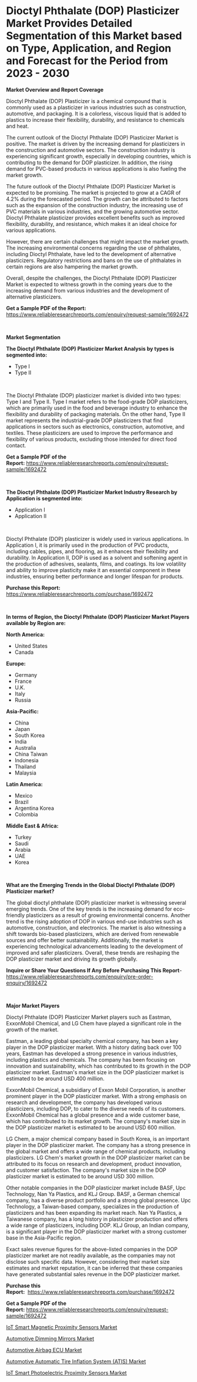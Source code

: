 <p><h1>Dioctyl Phthalate (DOP) Plasticizer Market Provides Detailed Segmentation of this Market based on Type, Application, and Region and Forecast for the Period from 2023 - 2030</h1></p><p><strong>Market Overview and Report Coverage</strong></p>
<p><p>Dioctyl Phthalate (DOP) Plasticizer is a chemical compound that is commonly used as a plasticizer in various industries such as construction, automotive, and packaging. It is a colorless, viscous liquid that is added to plastics to increase their flexibility, durability, and resistance to chemicals and heat.</p><p>The current outlook of the Dioctyl Phthalate (DOP) Plasticizer Market is positive. The market is driven by the increasing demand for plasticizers in the construction and automotive sectors. The construction industry is experiencing significant growth, especially in developing countries, which is contributing to the demand for DOP plasticizer. In addition, the rising demand for PVC-based products in various applications is also fueling the market growth.</p><p>The future outlook of the Dioctyl Phthalate (DOP) Plasticizer Market is expected to be promising. The market is projected to grow at a CAGR of 4.2% during the forecasted period. The growth can be attributed to factors such as the expansion of the construction industry, the increasing use of PVC materials in various industries, and the growing automotive sector. Dioctyl Phthalate plasticizer provides excellent benefits such as improved flexibility, durability, and resistance, which makes it an ideal choice for various applications.</p><p>However, there are certain challenges that might impact the market growth. The increasing environmental concerns regarding the use of phthalates, including Dioctyl Phthalate, have led to the development of alternative plasticizers. Regulatory restrictions and bans on the use of phthalates in certain regions are also hampering the market growth.</p><p>Overall, despite the challenges, the Dioctyl Phthalate (DOP) Plasticizer Market is expected to witness growth in the coming years due to the increasing demand from various industries and the development of alternative plasticizers.</p></p>
<p><strong>Get a Sample PDF of the Report:</strong> <a href="https://www.reliableresearchreports.com/enquiry/request-sample/1692472">https://www.reliableresearchreports.com/enquiry/request-sample/1692472</a></p>
<p>&nbsp;</p>
<p><strong>Market Segmentation</strong></p>
<p><strong>The Dioctyl Phthalate (DOP) Plasticizer Market Analysis by types is segmented into:</strong></p>
<p><ul><li>Type I</li><li>Type II</li></ul></p>
<p>&nbsp;</p>
<p><p>The Dioctyl Phthalate (DOP) plasticizer market is divided into two types: Type I and Type II. Type I market refers to the food-grade DOP plasticizers, which are primarily used in the food and beverage industry to enhance the flexibility and durability of packaging materials. On the other hand, Type II market represents the industrial-grade DOP plasticizers that find applications in sectors such as electronics, construction, automotive, and textiles. These plasticizers are used to improve the performance and flexibility of various products, excluding those intended for direct food contact.</p></p>
<p><strong>Get a Sample PDF of the Report:</strong>&nbsp;<a href="https://www.reliableresearchreports.com/enquiry/request-sample/1692472">https://www.reliableresearchreports.com/enquiry/request-sample/1692472</a></p>
<p>&nbsp;</p>
<p><strong>The Dioctyl Phthalate (DOP) Plasticizer Market Industry Research by Application is segmented into:</strong></p>
<p><ul><li>Application I</li><li>Application II</li></ul></p>
<p>&nbsp;</p>
<p><p>Dioctyl Phthalate (DOP) plasticizer is widely used in various applications. In Application I, it is primarily used in the production of PVC products, including cables, pipes, and flooring, as it enhances their flexibility and durability. In Application II, DOP is used as a solvent and softening agent in the production of adhesives, sealants, films, and coatings. Its low volatility and ability to improve plasticity make it an essential component in these industries, ensuring better performance and longer lifespan for products.</p></p>
<p><strong>Purchase this Report:</strong>&nbsp; <a href="https://www.reliableresearchreports.com/purchase/1692472">https://www.reliableresearchreports.com/purchase/1692472</a></p>
<p>&nbsp;</p>
<p><strong>In terms of Region, the Dioctyl Phthalate (DOP) Plasticizer Market Players available by Region are:</strong></p>
<p>
    <p> <strong> North America: </strong>
        <ul>
            <li>United States</li>
            <li>Canada</li>
        </ul>
        </p> 
    <p> <strong> Europe: </strong>
        <ul>
            <li>Germany</li>
            <li>France</li>
            <li>U.K.</li>
            <li>Italy</li>
            <li>Russia</li>
        </ul>
        </p> 
    <p> <strong> Asia-Pacific: </strong>
        <ul>
            <li>China</li>
            <li>Japan</li>
            <li>South Korea</li>
            <li>India</li>
            <li>Australia</li>
            <li>China Taiwan</li>
            <li>Indonesia</li>
            <li>Thailand</li>
            <li>Malaysia</li>
        </ul>
        </p> 
    <p> <strong> Latin America: </strong>
        <ul>
            <li>Mexico</li>
            <li>Brazil</li>
            <li>Argentina Korea</li>
            <li>Colombia</li>
        </ul>
        </p> 
    <p> <strong> Middle East & Africa: </strong>
        <ul>
            <li>Turkey</li>
            <li>Saudi</li>
            <li>Arabia</li>
            <li>UAE</li>
            <li>Korea</li>
        </ul>
    </p>
    </p>
<p>&nbsp;</p>
<p><strong>What are the Emerging Trends in the Global Dioctyl Phthalate (DOP) Plasticizer market?</strong></p>
<p><p>The global dioctyl phthalate (DOP) plasticizer market is witnessing several emerging trends. One of the key trends is the increasing demand for eco-friendly plasticizers as a result of growing environmental concerns. Another trend is the rising adoption of DOP in various end-use industries such as automotive, construction, and electronics. The market is also witnessing a shift towards bio-based plasticizers, which are derived from renewable sources and offer better sustainability. Additionally, the market is experiencing technological advancements leading to the development of improved and safer plasticizers. Overall, these trends are reshaping the DOP plasticizer market and driving its growth globally.</p></p>
<p><strong>Inquire or Share Your Questions If Any Before Purchasing This Report</strong>- <a href="https://www.reliableresearchreports.com/enquiry/pre-order-enquiry/1692472">https://www.reliableresearchreports.com/enquiry/pre-order-enquiry/1692472</a></p>
<p>&nbsp;</p>
<p><strong>Major Market Players</strong></p>
<p><p>Dioctyl Phthalate (DOP) Plasticizer Market players such as Eastman, ExxonMobil Chemical, and LG Chem have played a significant role in the growth of the market.</p><p>Eastman, a leading global specialty chemical company, has been a key player in the DOP plasticizer market. With a history dating back over 100 years, Eastman has developed a strong presence in various industries, including plastics and chemicals. The company has been focusing on innovation and sustainability, which has contributed to its growth in the DOP plasticizer market. Eastman's market size in the DOP plasticizer market is estimated to be around USD 400 million.</p><p>ExxonMobil Chemical, a subsidiary of Exxon Mobil Corporation, is another prominent player in the DOP plasticizer market. With a strong emphasis on research and development, the company has developed various plasticizers, including DOP, to cater to the diverse needs of its customers. ExxonMobil Chemical has a global presence and a wide customer base, which has contributed to its market growth. The company's market size in the DOP plasticizer market is estimated to be around USD 600 million.</p><p>LG Chem, a major chemical company based in South Korea, is an important player in the DOP plasticizer market. The company has a strong presence in the global market and offers a wide range of chemical products, including plasticizers. LG Chem's market growth in the DOP plasticizer market can be attributed to its focus on research and development, product innovation, and customer satisfaction. The company's market size in the DOP plasticizer market is estimated to be around USD 300 million.</p><p>Other notable companies in the DOP plasticizer market include BASF, Upc Technology, Nan Ya Plastics, and KLJ Group. BASF, a German chemical company, has a diverse product portfolio and a strong global presence. Upc Technology, a Taiwan-based company, specializes in the production of plasticizers and has been expanding its market reach. Nan Ya Plastics, a Taiwanese company, has a long history in plasticizer production and offers a wide range of plasticizers, including DOP. KLJ Group, an Indian company, is a significant player in the DOP plasticizer market with a strong customer base in the Asia-Pacific region.</p><p>Exact sales revenue figures for the above-listed companies in the DOP plasticizer market are not readily available, as the companies may not disclose such specific data. However, considering their market size estimates and market reputation, it can be inferred that these companies have generated substantial sales revenue in the DOP plasticizer market.</p></p>
<p><strong>Purchase this Report:</strong>&nbsp;&nbsp;<a href="https://www.reliableresearchreports.com/purchase/1692472">https://www.reliableresearchreports.com/purchase/1692472</a></p>
<p></p>
<p><strong>Get a Sample PDF of the Report:</strong>&nbsp;<a href="https://www.reliableresearchreports.com/enquiry/request-sample/1692472">https://www.reliableresearchreports.com/enquiry/request-sample/1692472</a></p>
<p><p><a href="https://medium.com/@soledadroob625/iot-smart-magnetic-proximity-sensors-market-comprehensive-assessment-by-type-application-and-ea80e87d4228">IoT Smart Magnetic Proximity Sensors Market</a></p><p><a href="https://www.linkedin.com/pulse/automotive-dimming-mirrors-market-size-share-global-analysis-6xgfc/">Automotive Dimming Mirrors Market</a></p><p><a href="https://www.linkedin.com/pulse/automotive-airbag-ecu-market-challenges-opportunities-growth-nxgdc/">Automotive Airbag ECU Market</a></p><p><a href="https://www.linkedin.com/pulse/automotive-automatic-tire-inflation-system-atis-market-research-gk9ac/">Automotive Automatic Tire Inflation System (ATIS) Market</a></p><p><a href="https://medium.com/@darrensipes2023/iot-smart-photoelectric-proximity-sensors-market-size-cagr-trends-2024-2030-a1a35baa25f8">IoT Smart Photoelectric Proximity Sensors Market</a></p></p>